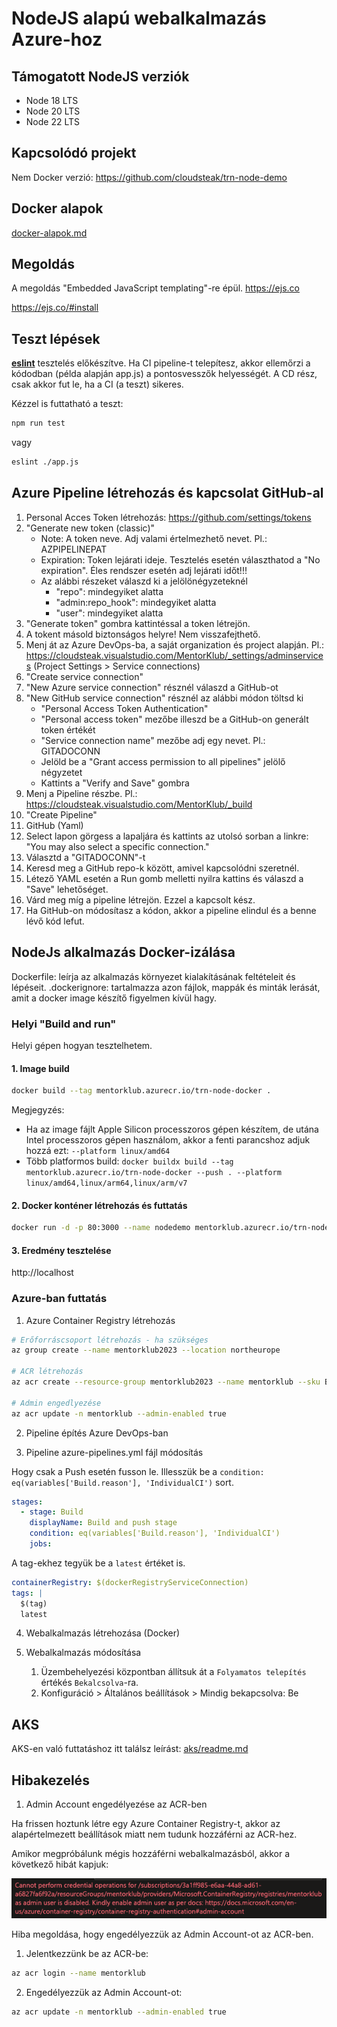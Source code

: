 # NodeJS alapú webalkalmazás Azure-hoz

## Támogatott NodeJS verziók

- Node 18 LTS
- Node 20 LTS
- Node 22 LTS

## Kapcsolódó projekt

Nem Docker verzió: https://github.com/cloudsteak/trn-node-demo


## Docker alapok

[docker-alapok.md](./docs/docker-alapok.md)

## Megoldás

A megoldás "Embedded JavaScript templating"-re épül. https://ejs.co

https://ejs.co/#install

## Teszt lépések

**[eslint](https://eslint.org/)** tesztelés előkészítve.
Ha CI pipeline-t telepítesz, akkor ellemőrzi a kódodban (példa alapján app.js) a pontosvesszők helyességét. A CD rész, csak akkor fut le, ha a CI (a teszt) sikeres.

Kézzel is futtatható a teszt:

```bash
npm run test
```

vagy

```bash
eslint ./app.js
```

## Azure Pipeline létrehozás és kapcsolat GitHub-al

1. Personal Acces Token létrehozás: https://github.com/settings/tokens
2. "Generate new token (classic)"
   - Note: A token neve. Adj valami értelmezhető nevet. Pl.: AZPIPELINEPAT
   - Expiration: Token lejárati ideje. Tesztelés esetén választhatod a "No expiration". Éles rendszer esetén adj lejárati időt!!!
   - Az alábbi részeket válaszd ki a jelölönégyzeteknél
     - "repo": mindegyiket alatta
     - "admin:repo_hook": mindegyiket alatta
     - "user": mindegyiket alatta
3. "Generate token" gombra kattintéssal a token létrejön.
4. A tokent másold biztonságos helyre! Nem visszafejthető.
5. Menj át az Azure DevOps-ba, a saját organization és project alapján. Pl.: https://cloudsteak.visualstudio.com/MentorKlub/_settings/adminservices (Project Settings > Service connections)
6. "Create service connection"
7. "New Azure service connection" résznél válaszd a GitHub-ot
8. "New GitHub service connection" résznél az alábbi módon töltsd ki
   - "Personal Access Token Authentication"
   - "Personal access token" mezőbe illeszd be a GitHub-on generált token értékét
   - "Service connection name" mezőbe adj egy nevet. Pl.: GITADOCONN
   - Jelöld be a "Grant access permission to all pipelines" jelölő négyzetet
   - Kattints a "Verify and Save" gombra
9. Menj a Pipeline részbe. Pl.: https://cloudsteak.visualstudio.com/MentorKlub/_build
10. "Create Pipeline"
11. GitHub (Yaml)
12. Select lapon görgess a lapaljára és kattints az utolsó sorban a linkre: "You may also select a specific connection."
13. Választd a "GITADOCONN"-t
14. Keresd meg a GitHub repo-k között, amivel kapcsolódni szeretnél.
15. Létező YAML esetén a Run gomb melletti nyilra kattins és válaszd a "Save" lehetőséget.
16. Várd meg míg a pipeline létrejön. Ezzel a kapcsolt kész.
17. Ha GitHub-on módosítasz a kódon, akkor a pipeline elindul és a benne lévő kód lefut.

## NodeJs alkalmazás Docker-izálása

Dockerfile: leírja az alkalmazás környezet kialakításának feltételeit és lépéseit.
.dockerignore: tartalmazza azon fájlok, mappák és minták lerását, amit a docker image készítő figyelmen kívül hagy.

### Helyi "Build and run"

Helyi gépen hogyan tesztelhetem.

#### 1. Image build

```bash
docker build --tag mentorklub.azurecr.io/trn-node-docker .
```

Megjegyzés: 
- Ha az image fájlt Apple Silicon processzoros gépen készítem, de utána Intel processzoros gépen használom, akkor a fenti parancshoz adjuk hozzá ezt: `--platform linux/amd64`
- Több platformos build: `docker buildx build --tag mentorklub.azurecr.io/trn-node-docker --push . --platform linux/amd64,linux/arm64,linux/arm/v7`
#### 2. Docker konténer létrehozás és futtatás

```bash
docker run -d -p 80:3000 --name nodedemo mentorklub.azurecr.io/trn-node-docker:latest
```

#### 3. Eredmény tesztelése

http://localhost

### Azure-ban futtatás

1. Azure Container Registry létrehozás

```bash
# Erőforráscsoport létrehozás - ha szükséges
az group create --name mentorklub2023 --location northeurope

# ACR létrehozás
az acr create --resource-group mentorklub2023 --name mentorklub --sku Basic

# Admin engedlyezése
az acr update -n mentorklub --admin-enabled true
```

2. Pipeline építés Azure DevOps-ban
  
3. Pipeline azure-pipelines.yml fájl módosítás

Hogy csak a Push esetén fusson le. Illesszük be a `condition: eq(variables['Build.reason'], 'IndividualCI')` sort.

```yaml
stages:
  - stage: Build
    displayName: Build and push stage
    condition: eq(variables['Build.reason'], 'IndividualCI')
    jobs:
```

A tag-ekhez tegyük be a `latest` értéket is.

```yaml
containerRegistry: $(dockerRegistryServiceConnection)
tags: |
  $(tag)
  latest
```

4. Webalkalmazás létrehozása (Docker)

5. Webalkalmazás módosítása

   1. Üzembehelyezési központban állítsuk át a `Folyamatos telepítés` értékés `Bekalcsolva`-ra.
   2. Konfiguráció > Általános beállítások > Mindig bekapcsolva: Be



## AKS

AKS-en való futtatáshoz itt találsz leírást: [aks/readme.md](aks/readme.md)


## Hibakezelés

1. Admin Account engedélyezése az ACR-ben

Ha frissen hoztunk létre egy Azure Container Registry-t, akkor az alapértelmezett beállítások miatt nem tudunk hozzáférni az ACR-hez. 

Amikor megpróbálunk mégis hozzáférni webalkalmazásból, akkor a következő hibát kapjuk:

![ACR hiba](docs/images/acr-admin-error.png)

Hiba megoldása, hogy engedélyezzük az Admin Account-ot az ACR-ben.

1. Jelentkezzünk be az ACR-be:

```bash
az acr login --name mentorklub

```

2. Engedélyezzük az Admin Account-ot:

```bash
az acr update -n mentorklub --admin-enabled true
```
